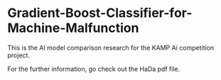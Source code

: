 # Gradient-Boost-Classifier-for-Machine-Malfunction

This is the AI model comparison research for the KAMP Ai competition project.

For the further information, go check out the HaDa pdf file.
